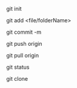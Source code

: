 git init

git add <file/folderName>

git commit -m<yourmessage>

git push origin <branchname>


git pull origin <branchname>

git status


git clone <repourl>
